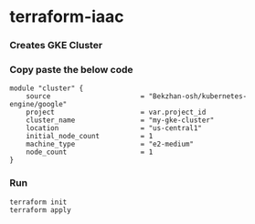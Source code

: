# terraform-iaac
### Creates GKE Cluster

### Copy paste the below code 
```
module "cluster" {
    source                      = "Bekzhan-osh/kubernetes-engine/google"
    project                     = var.project_id
    cluster_name                = "my-gke-cluster"
    location                    = "us-central1"
    initial_node_count          = 1
    machine_type                = "e2-medium"
    node_count                  = 1
}
```


### Run 
``` 
terraform init 
terraform apply 

```
